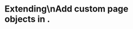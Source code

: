 <!-- Source: /Users/mzahirudeen/playwright-framework-dev/docs-backup/consolidated-docs/docs-docusaurus-docs-docusaurus-docs-extending.md -->

<!-- Source: /Users/mzahirudeen/playwright-framework/docs/docusaurus/docs/docusaurus/docs/extending.md -->

# Extending\nAdd custom page objects in .
